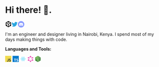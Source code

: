 # Hi there! 👋.

<a href="https://codesandbox.io/u/jijothic">
<img align="left" alt="Anurag Hazra | CodeSandbox" width="20px" src="https://raw.githubusercontent.com/jijothic/jijothic/master/assets/codesandbox.svg" />
</a>
<a href="https://twitter.com/jijothic">
  <img align="left" alt="Anurag Hazra | Twitter" width="21px" src="https://raw.githubusercontent.com/jijothic/jijothic/master/assets/twitter.svg" />
</a>
<a href="https://discord.gg">
  <img align="left" alt="jijothic's Discord" width="21px" src="https://raw.githubusercontent.com/jijothic/jijothic/master/assets/discord-round.svg" />
</a>

<br />
<br />
I'm an engineer and designer living in Nairobi, Kenya. I spend most of my days making things with code.

**Languages and Tools:**

<code><img height="20" src="https://raw.githubusercontent.com/github/explore/80688e429a7d4ef2fca1e82350fe8e3517d3494d/topics/javascript/javascript.png"></code>
<code><img height="20" src="https://raw.githubusercontent.com/github/explore/80688e429a7d4ef2fca1e82350fe8e3517d3494d/topics/typescript/typescript.png"></code>
<code><img height="20" src="https://raw.githubusercontent.com/github/explore/80688e429a7d4ef2fca1e82350fe8e3517d3494d/topics/react/react.png"></code>
<code><img height="20" src="https://raw.githubusercontent.com/github/explore/5c058a388828bb5fde0bcafd4bc867b5bb3f26f3/topics/graphql/graphql.png"></code>
<code><img height="20" src="https://raw.githubusercontent.com/github/explore/80688e429a7d4ef2fca1e82350fe8e3517d3494d/topics/nodejs/nodejs.png"></code>
